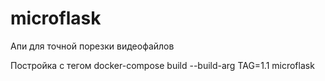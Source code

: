 # microflask
Апи для точной порезки видеофайлов

Постройка  с тегом
docker-compose build --build-arg  TAG=1.1  microflask
